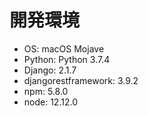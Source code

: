 # 開発環境

- OS: macOS Mojave
- Python: Python 3.7.4
- Django: 2.1.7
- djangorestframework: 3.9.2
- npm: 5.8.0
- node: 12.12.0
